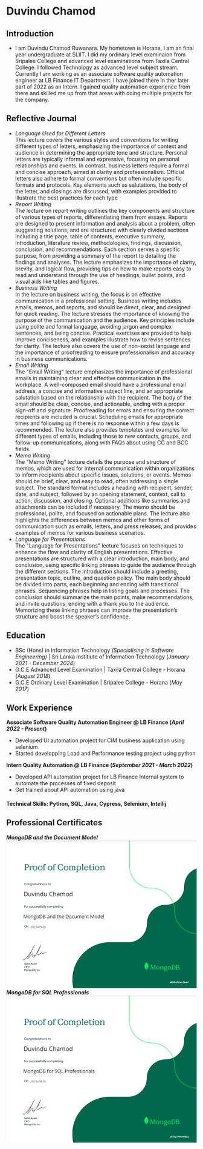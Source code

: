 # Duvindu Chamod

## Introduction
- I am Duvindu Chamod Ruwanara. My hometown is Horana, I am an final year undergraduate at SLIIT. I did my ordinary level examinaion from Sripalee College and advanced level examinations from Taxila Central College. I followed Technology as advanced level subject stream. Currently I am working as an associate software quality automation engineer at LB Finance IT Department. I have joined there in ther later part of 2022 as an Intern. I gained quality automation experience from there and skilled me up from that areas with doing multiple projects for the company.

## Reflective Journal
- _Language Used for Different Letters_<br/>
This lecture covers the various styles and conventions for writing different types of letters, emphasizing the importance of context and audience in determining the appropriate tone and structure. Personal letters are typically informal and expressive, focusing on personal relationships and events. In contrast, business letters require a formal and concise approach, aimed at clarity and professionalism. Official letters also adhere to formal conventions but often include specific formats and protocols. Key elements such as salutations, the body of the letter, and closings are discussed, with examples provided to illustrate the best practices for each type
- _Report Writing_<br/>
The lecture on report writing outlines the key components and structure of various types of reports, differentiating them from essays. Reports are designed to present information and analysis about a problem, often suggesting solutions, and are structured with clearly divided sections including a title page, table of contents, executive summary, introduction, literature review, methodologies, findings, discussion, conclusion, and recommendations. Each section serves a specific purpose, from providing a summary of the report to detailing the findings and analyses. The lecture emphasizes the importance of clarity, brevity, and logical flow, providing tips on how to make reports easy to read and understand through the use of headings, bullet points, and visual aids like tables and figures.
- _Business Writing_<br/>
In the lecture on business writing, the focus is on effective communication in a professional setting. Business writing includes emails, memos, and reports, and should be direct, clear, and designed for quick reading. The lecture stresses the importance of knowing the purpose of the communication and the audience. Key principles include using polite and formal language, avoiding jargon and complex sentences, and being concise. Practical exercises are provided to help improve conciseness, and examples illustrate how to revise sentences for clarity. The lecture also covers the use of non-sexist language and the importance of proofreading to ensure professionalism and accuracy in business communications.
- _Email Writing_<br/>
The "Email Writing" lecture emphasizes the importance of professional emails in maintaining clear and effective communication in the workplace. A well-composed email should have a professional email address, a concise and informative subject line, and an appropriate salutation based on the relationship with the recipient. The body of the email should be clear, concise, and actionable, ending with a proper sign-off and signature. Proofreading for errors and ensuring the correct recipients are included is crucial. Scheduling emails for appropriate times and following up if there is no response within a few days is recommended. The lecture also provides templates and examples for different types of emails, including those to new contacts, groups, and follow-up communications, along with FAQs about using CC and BCC fields.
- _Memo Writing_<br/>
The "Memo Writing" lecture details the purpose and structure of memos, which are used for internal communication within organizations to inform recipients about specific issues, solutions, or events. Memos should be brief, clear, and easy to read, often addressing a single subject. The standard format includes a heading with recipient, sender, date, and subject, followed by an opening statement, context, call to action, discussion, and closing. Optional additions like summaries and attachments can be included if necessary. The memo should be professional, polite, and focused on actionable plans. The lecture also highlights the differences between memos and other forms of communication such as emails, letters, and press releases, and provides examples of memos for various business scenarios.
- _Language for Presentations_<br/>
The "Language for Presentations" lecture focuses on techniques to enhance the flow and clarity of English presentations. Effective presentations are structured with a clear introduction, main body, and conclusion, using specific linking phrases to guide the audience through the different sections. The introduction should include a greeting, presentation topic, outline, and question policy. The main body should be divided into parts, each beginning and ending with transitional phrases. Sequencing phrases help in listing goals and processes. The conclusion should summarize the main points, make recommendations, and invite questions, ending with a thank you to the audience. Memorizing these linking phrases can improve the presentation’s structure and boost the speaker’s confidence.

## Education
- BSc (Hons) in Information Technology _(Specialising in Software Engineering)_ | Sri Lanka Institiute of Information Technology (_January 2021 - December 2024_)								       		
- G.C.E Advanced Level Examination | Taxila Central College - Horana (_August 2018_)	 			        		
- G.C.E Ordinary Level Examination | Sripalee College - Horana (_May 2017_)

## Work Experience
**Associate Software Quality Automation Engineer @ LB Finance (_April 2022 - Present_)**
- Developed UI automation project for CIM business application using selenium
- Started developping Load and Performance testing project using python

**Intern Quality Automation @ LB Finance (_September 2021 - March 2022_)**
- Developed API automation project for LB Finance Internal system to automate the processes of fixed deposit
- Get trained about API automation using java

#### Technical Skills: Python, SQL, Java, Cypress, Selenium, Intellij

## Professional Certificates
***MongoDB and the Document Model***
![MongoDB-cert1](/asset/images/mongo_certificate1.png)
***MongoDB for SQL Professionals***
![MongoDB-cert2](/asset/images/mongo_certificate2.png)
